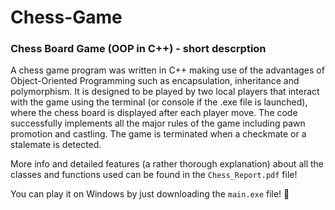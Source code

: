 # Chess-Game
### Chess Board Game (OOP in C++) - short descrption

A chess game program was written in C++ making use of the advantages of Object-Oriented Programming such as encapsulation, inheritance and polymorphism. It is designed to be played by two local players that interact with the game using the terminal (or console if the .exe file is launched), where the chess board is displayed after each player move. The code successfully implements all the major rules of the game including pawn promotion and castling. The game is terminated when a checkmate or a stalemate is detected.  

More info and detailed features (a rather thorough explanation) about all the classes and functions used can be found in the `Chess_Report.pdf` file!

You can play it on Windows by just downloading the `main.exe` file! 🤩
